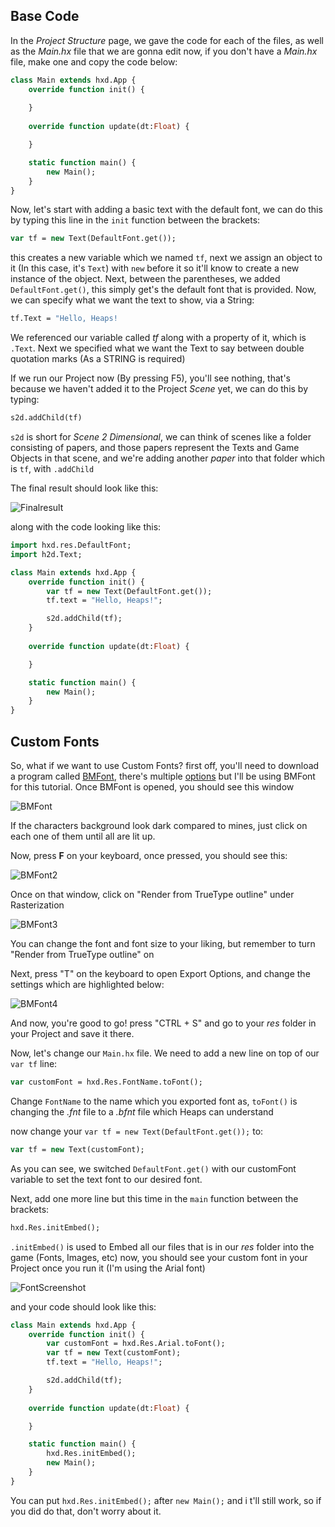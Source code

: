 ## Base Code

In the *Project Structure* page, we gave the code for each of the files, as well as the *Main.hx* file that we are gonna edit now, if you don't have a *Main.hx* file, make one and copy the code below:

```haxe
class Main extends hxd.App {    
    override function init() {
        
    }
    
    override function update(dt:Float) {

    }

    static function main() {
        new Main();
    }
}
```

Now, let's start with adding a basic text with the default font, we can do this by typing this line in the `init` function between the brackets:

```haxe
var tf = new Text(DefaultFont.get());
```

this creates a new variable which we named `tf`, next we assign an object to it (In this case, it's `Text`) with `new` before it so it'll know to create a new instance of the object. Next, between the parentheses, we added `DefaultFont.get()`, this simply get's the default font that is provided. Now, we can specify what  we want the text to show, via a String:

```haxe
tf.Text = "Hello, Heaps!
```


We referenced our variable called *tf* along with a property of it, which is `.Text`. Next we specified what we want the Text to say between double quotation marks (As a STRING is required)

If we run our Project now (By pressing F5), you'll see nothing, that's because  we haven't added it to the Project *Scene* yet, we can do this by typing:

```haxe
s2d.addChild(tf)
```

`s2d` is short for *Scene 2 Dimensional*, we can think of scenes like a folder consisting of papers, and those papers represent the Texts and Game Objects in that scene, and we're adding another *paper* into that folder which is `tf`, with `.addChild`

The final result should look like this:

![Finalresult](../Images/TextandFontsScreenshot.png)

along with the code looking like this:

```haxe
import hxd.res.DefaultFont;
import h2d.Text;

class Main extends hxd.App {    
    override function init() {
        var tf = new Text(DefaultFont.get());
        tf.text = "Hello, Heaps!";

        s2d.addChild(tf);
    }
    
    override function update(dt:Float) {

    }

    static function main() {
        new Main();
    }
}
```

## Custom Fonts 

So, what if we want to use Custom Fonts? first off, you'll need to download a program called [BMFont](http://www.angelcode.com/products/bmfont/), there's multiple [options](https://heaps.io/documentation/text.html) but I'll be using BMFont for this tutorial.  Once BMFont is opened, you should see this window

![BMFont](../Images/BMFont.png)

If the characters background look dark compared to mines, just click on each one of them until all are lit up.

Now, press **F** on your keyboard, once pressed, you should see this:

![BMFont2](../Images/BMFont2.png)

Once on that window, click on "Render from TrueType outline" under  Rasterization

![BMFont3](../Images/BMFont3.png)

You can change the font and font size to your liking, but remember to turn "Render from TrueType outline" on

Next, press "T" on the keyboard to open Export Options, and change the settings which are highlighted below:

![BMFont4](../Images/BMFont4.png)

And now, you're good to go! press "CTRL + S" and go to your *res* folder in your Project and save it there.

Now, let's change our `Main.hx` file. We need to add a new line on top of our `var tf` line:

```haxe
var customFont = hxd.Res.FontName.toFont();
```

Change `FontName` to the name which you exported font as, `toFont()` is changing the *.fnt* file to a *.bfnt* file which Heaps can understand

now change your `var tf = new Text(DefaultFont.get());` to:

```haxe
var tf = new Text(customFont);
```

As you can see, we switched `DefaultFont.get()` with our customFont variable to set the text font to our desired font.

Next, add one more line but this time in the `main` function between  the brackets:

```haxe
hxd.Res.initEmbed();
```

`.initEmbed()` is used to Embed all our files that is in our *res* folder into the game (Fonts, Images, etc)
now, you should see your custom font in your Project once you run it (I'm using the Arial font)

![FontScreenshot](../Images/CustomFontScreen.png)

and your code should look like this:

```haxe
class Main extends hxd.App {    
    override function init() {
        var customFont = hxd.Res.Arial.toFont();
        var tf = new Text(customFont);
        tf.text = "Hello, Heaps!";

        s2d.addChild(tf);
    }
    
    override function update(dt:Float) {

    }

    static function main() {
        hxd.Res.initEmbed();
        new Main();
    }
}
```

You can put `hxd.Res.initEmbed();` after `new Main();` and i t'll still work, so if you did do that, don't worry about it. 
